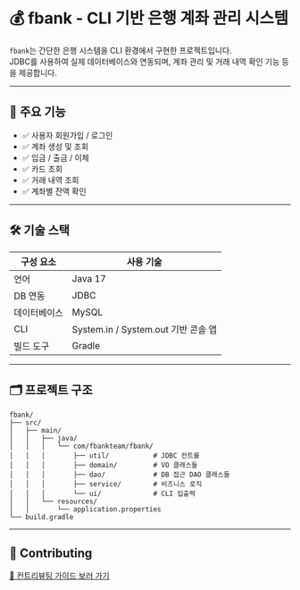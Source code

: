 # 💰 fbank - CLI 기반 은행 계좌 관리 시스템

`fbank`는 간단한 은행 시스템을 CLI 환경에서 구현한 프로젝트입니다.  
JDBC를 사용하여 실제 데이터베이스와 연동되며, 계좌 관리 및 거래 내역 확인 기능 등을 제공합니다.

---

## 🚀 주요 기능

- ✅ 사용자 회원가입 / 로그인
- ✅ 계좌 생성 및 조회
- ✅ 입금 / 출금 / 이체
- ✅ 카드 조회
- ✅ 거래 내역 조회
- ✅ 계좌별 잔액 확인

---

## 🛠️ 기술 스택

| 구성 요소 | 사용 기술 |
|-----------|-----------|
| 언어 | Java 17 |
| DB 연동 | JDBC |
| 데이터베이스 | MySQL |
| CLI | System.in / System.out 기반 콘솔 앱 |
| 빌드 도구 | Gradle |

---

## 🗂️ 프로젝트 구조

```plaintext
fbank/
├── src/
│   ├── main/
│   │   ├── java/
│   │   │   └── com/fbankteam/fbank/
│   │   │       ├── util/           # JDBC 컨트롤
│   │   │       ├── domain/         # VO 클래스들
│   │   │       ├── dao/            # DB 접근 DAO 클래스들
│   │   │       ├── service/        # 비즈니스 로직
│   │   │       └── ui/             # CLI 입출력
│   │   └── resources/
│   │       └── application.properties
└── build.gradle
```

---

## 🤝 Contributing

[📄 컨트리뷰팅 가이드 보러 가기](./.github/CONTRIBUTING.md)
